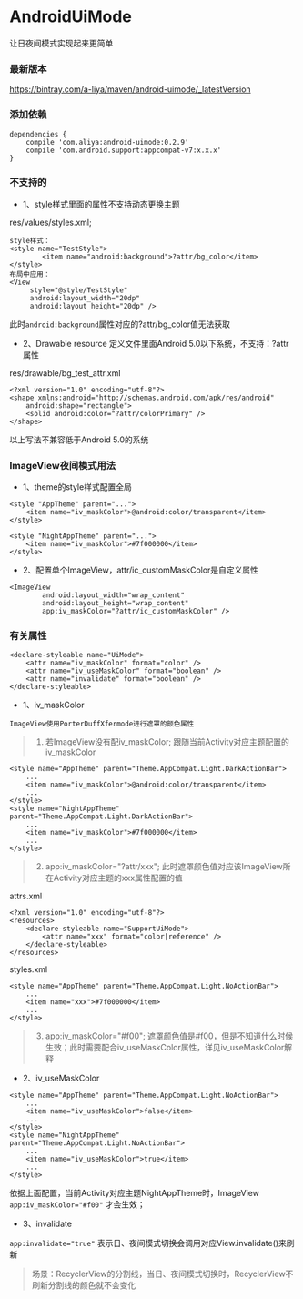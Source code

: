 # AndroidUiMode
让日夜间模式实现起来更简单

### 最新版本
https://bintray.com/a-liya/maven/android-uimode/_latestVersion


### 添加依赖

```
dependencies {
    compile 'com.aliya:android-uimode:0.2.9'
    compile 'com.android.support:appcompat-v7:x.x.x'
}  
```   

### 不支持的

* 1、style样式里面的属性不支持动态更换主题   

res/values/styles.xml;
```
style样式：
<style name="TestStyle">
        <item name="android:background">?attr/bg_color</item>
</style>
布局中应用：
<View
     style="@style/TestStyle"
     android:layout_width="20dp"
     android:layout_height="20dp" />
```
此时```android:background```属性对应的?attr/bg_color值无法获取

* 2、Drawable resource 定义文件里面Android 5.0以下系统，不支持：?attr属性

res/drawable/bg_test_attr.xml
```
<?xml version="1.0" encoding="utf-8"?>
<shape xmlns:android="http://schemas.android.com/apk/res/android"
    android:shape="rectangle">
    <solid android:color="?attr/colorPrimary" />
</shape>
```
以上写法不兼容低于Android 5.0的系统   


### ImageView夜间模式用法
* 1、theme的style样式配置全局
```
<style "AppTheme" parent="...">
    <item name="iv_maskColor">@android:color/transparent</item>
</style>
  
<style "NightAppTheme" parent="...">
    <item name="iv_maskColor">#7f000000</item>
</style> 
```

* 2、配置单个ImageView，attr/ic_customMaskColor是自定义属性
```
<ImageView
        android:layout_width="wrap_content"
        android:layout_height="wrap_content"
        app:iv_maskColor="?attr/ic_customMaskColor" />
```

### 有关属性

```
<declare-styleable name="UiMode">
    <attr name="iv_maskColor" format="color" />
    <attr name="iv_useMaskColor" format="boolean" />
    <attr name="invalidate" format="boolean" />
</declare-styleable>
```

* 1、iv_maskColor

`ImageView使用PorterDuffXfermode进行遮罩的颜色属性`  
> 1. 若ImageView没有配iv_maskColor; 跟随当前Activity对应主题配置的iv_maskColor 
```
<style name="AppTheme" parent="Theme.AppCompat.Light.DarkActionBar">
    ...
    <item name="iv_maskColor">@android:color/transparent</item>
    ...
</style>
<style name="NightAppTheme" parent="Theme.AppCompat.Light.DarkActionBar">
    ...
    <item name="iv_maskColor">#7f000000</item>
    ...
</style>
```  

> 2. app:iv_maskColor="?attr/xxx"; 此时遮罩颜色值对应该ImageView所在Activity对应主题的xxx属性配置的值  

 attrs.xml  
``` 
<?xml version="1.0" encoding="utf-8"?>
<resources>
    <declare-styleable name="SupportUiMode">
        <attr name="xxx" format="color|reference" />
    </declare-styleable>
</resources>
```
 styles.xml
```
<style name="AppTheme" parent="Theme.AppCompat.Light.NoActionBar">
    ...
    <item name="xxx">#7f000000</item>
    ...
</style>
```

> 3. app:iv_maskColor="#f00"; 遮罩颜色值是#f00，但是不知道什么时候生效；此时需要配合iv_useMaskColor属性，详见iv_useMaskColor解释


*  2、iv_useMaskColor
```
<style name="AppTheme" parent="Theme.AppCompat.Light.NoActionBar">
    ...
    <item name="iv_useMaskColor">false</item>
    ...
</style>
<style name="NightAppTheme" parent="Theme.AppCompat.Light.NoActionBar">
    ...
    <item name="iv_useMaskColor">true</item>
    ...
</style>
```
依据上面配置，当前Activity对应主题NightAppTheme时，ImageView `app:iv_maskColor="#f00"` 才会生效；

* 3、invalidate

`app:invalidate="true"` 表示日、夜间模式切换会调用对应View.invalidate()来刷新

> 场景：RecyclerView的分割线，当日、夜间模式切换时，RecyclerView不刷新分割线的颜色就不会变化
